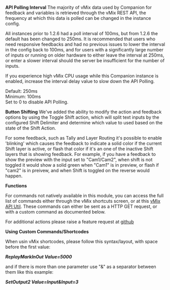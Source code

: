 **API Polling Interval**
The majority of vMix data used by Companion for feedback and variables is retrieved through the vMix REST API, the frequency at which this data is polled can be changed in the instance config.

All instances prior to 1.2.6 had a poll interval of 100ms, but from 1.2.6 the default has been changed to 250ms. It is recommended that users who need responsive feedbacks and had no previous issues to lower the interval in the config back to 100ms, and for users with a significantly large number of inputs or running on older hardware to either leave the interval at 250ms, or enter a slower interval should the server be insufficient for the number of inputs.

If you experience high vMix CPU usage while this Companion instance is enabled, increase the interval delay value to slow down the API Polling.

Default: 250ms <br />
Minimum: 100ms <br />
Set to 0 to disable API Polling.


**Button Shifting**
We've added the ability to modify the action and feedback options by using the Toggle Shift action, which will split text inputs by the configured Shift Delimiter and determine which value to used based on the state of the Shift Action.

For some feedback, such as Tally and Layer Routing it's possible to enable 'blinking' which causes the feedback to indicate a solid color if the current Shift layer is active, or flash that color if it's an one of the inactive Shift layers that is showing feedback. For example, if you have a feedback to show the preview with the input set to "Cam1/Cam2", when shift is not toggled it would show a solid green when "Cam1" is in preview, or flash if "cam2" is in preivew, and when Shift is toggled on the reverse would happen.



**Functions**

For commands not natively available in this module, you can access the full list of commands either through the vMix shortcuts screen, or at this [vMix API Util](https://util.dist.dev/vmixapi). These commands can either be sent as a HTTP GET request, or with a custom command as documented below.

For additional actions please raise a feature request at [github](https://github.com/bitfocus/companion-module-studiocoast-vmix)


**Using Custom Commands/Shortcodes**

When usin vMix shortcodes, please follow this syntax/layout, with space before the first value:

***ReplayMarkInOut Value=5000***

and if there is more than one parameter use "&" as a separator between them like this example:

***SetOutput2 Value=Input&Input=3***
